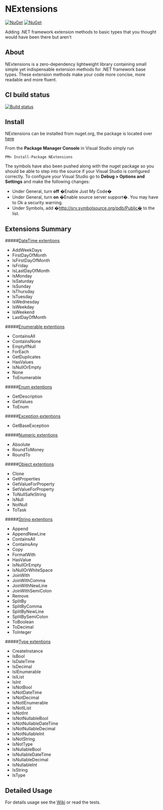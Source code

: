 NExtensions
===========

[![NuGet](https://img.shields.io/nuget/dt/nextensions.svg?style=plastic)](codestream.logdna) 
[![NuGet](https://img.shields.io/nuget/v/nextensions.svg?style=plastic)](codestream.logdna)


Adding .NET framework extension methods to basic types that you thought would have been there but aren't

About
-----

NExtensions is a zero-dependency lightweight library containing small simple yet indispensable extension methods for .NET framework base types. These extension methods make your code more concise, more readable and more fluent.

CI build status 
---------------

[![Build status](https://ci.appveyor.com/api/projects/status/u1m5x7f4iyeg8p60)](https://ci.appveyor.com/project/halcharger/nextensions)

Install
-------

NExtensions can be installed from nuget.org, the package is located over [here](https://www.nuget.org/packages/nextensions)

From the **Package Manager Console** in Visual Studio simply run 

`PM> Install-Package NExtensions`

The symbols have also been pushed along with the nuget package so you should be able to step into the source if your Visual Studio is configured correctly. To configure your Visual Studio go to **Debug > Options and Settings** and make the following changes:

* Under General, turn **off** �Enable Just My Code�
* Under General, turn **on** �Enable source server support�. You may have to Ok a security warning.
* Under Symbols, add �http://srv.symbolsource.org/pdb/Public� to the list. 

Extensions Summary
------------------

#####[DateTime extentions](https://github.com/halcharger/NExtensions/wiki/DateTime-extensions)

* AddWeekDays
* FirstDayOfMonth
* IsFirstDayOfMonth
* IsFriday
* IsLastDayOfMonth
* IsMonday
* IsSaturday
* IsSunday
* IsThursday
* IsTuesday
* IsWednesday
* IsWeekday
* IsWeekend
* LastDayOfMonth

#####[Enumerable extentions](https://github.com/halcharger/NExtensions/wiki/Enumerable-extensions)

* ContainsAll
* ContainsNone
* EmptyIfNull
* ForEach
* GetDuplicates
* HasValues
* IsNullOrEmpty
* None
* ToEnumerable

#####[Enum extentions](https://github.com/halcharger/NExtensions/wiki/Enum-extensions)

* GetDescription
* GetValues
* ToEnum

#####[Exception extentions](https://github.com/halcharger/NExtensions/wiki/Exception-extensions)

* GetBaseException

#####[Numeric extentions](https://github.com/halcharger/NExtensions/wiki/Numeric-extensions)

* Absolute
* RoundToMoney
* RoundTo

#####[Object extentions](https://github.com/halcharger/NExtensions/wiki/Object-extensions)

* Clone
* GetProperties
* GetValueForProperty
* SetValueForProperty
* ToNullSafeString
* IsNull
* NotNull
* ToTask

#####[String extentions](https://github.com/halcharger/NExtensions/wiki/String-extensions)

* Append
* AppendNewLine
* ContainsAll
* ContainsAny
* Copy
* FormatWith
* HasValue
* IsNullOrEmpty
* IsNullOrWhiteSpace
* JoinWith
* JoinWithComma
* JoinWithNewLine
* JoinWithSemiColon
* Remove
* SplitBy
* SplitByComma
* SplitByNewLine
* SplitBySemiColon
* ToBoolean
* ToDecimal
* ToInteger

#####[Type extentions](https://github.com/halcharger/NExtensions/wiki/Type-extensions)

* CreateInstance
* IsBool
* IsDateTime
* IsDecimal
* IsIEnumerable
* IsIList
* IsInt
* IsNotBool
* IsNotDateTime
* IsNotDecimal
* IsNotIEnumerable
* IsNotIList
* IsNotInt
* IsNotNullableBool
* IsNotNullableDateTime
* IsNotNullableDecimal
* IsNotNullableInt
* IsNotString
* IsNotType
* IsNullableBool
* IsNullableDateTime
* IsNullableDecimal
* IsNullableInt
* IsString
* IsType

Detailed Usage
--------------

For details usage see the [Wiki](https://github.com/halcharger/NExtensions/wiki) or read the tests.
